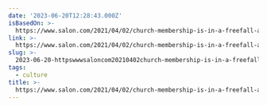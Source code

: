```yaml
---
date: '2023-06-20T12:28:43.000Z'
isBasedOn: >-
  https://www.salon.com/2021/04/02/church-membership-is-in-a-freefall-and-the-christian-right-has-only-themselves-to-blame/
link: >-
  https://www.salon.com/2021/04/02/church-membership-is-in-a-freefall-and-the-christian-right-has-only-themselves-to-blame/
slug: >-
  2023-06-20-httpswwwsaloncom20210402church-membership-is-in-a-freefall-and-the-christian-right-has-only-themselves-to-blame
tags:
  - culture
title: >-
  https://www.salon.com/2021/04/02/church-membership-is-in-a-freefall-and-the-christian-right-has-only-themselves-to-blame/
---
```


